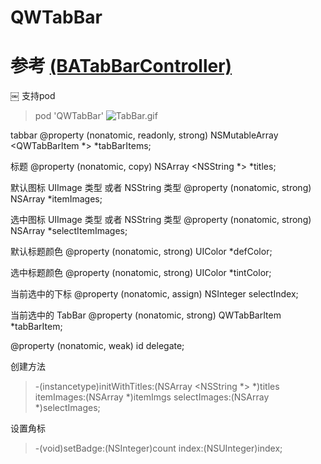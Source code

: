 
# QWTabBar
# 参考 [(BATabBarController)](https://github.com/antiguab/BATabBarController)
￼ 支持pod
> pod 'QWTabBar'
![TabBar.gif](https://upload-images.jianshu.io/upload_images/2342189-670c46912b066016.gif?imageMogr2/auto-orient/strip)


tabbar
@property (nonatomic, readonly, strong) NSMutableArray <QWTabBarItem *> *tabBarItems;

标题
@property (nonatomic, copy) NSArray <NSString *> *titles;

默认图标 UIImage 类型 或者 NSString 类型
@property (nonatomic, strong) NSArray *itemImages;

选中图标 UIImage 类型 或者 NSString 类型
@property (nonatomic, strong) NSArray *selectItemImages;

 默认标题颜色
@property (nonatomic, strong) UIColor *defColor;

 选中标题颜色
@property (nonatomic, strong) UIColor *tintColor;

当前选中的下标
@property (nonatomic, assign) NSInteger selectIndex;

当前选中的 TabBar
@property (nonatomic, strong) QWTabBarItem *tabBarItem;

@property (nonatomic, weak) id <QWTabBarDelegate>delegate;
 
  创建方法
 >  -(instancetype)initWithTitles:(NSArray <NSString *> *)titles itemImages:(NSArray *)itemImgs selectImages:(NSArray *)selectImages;
 
 设置角标
 > -(void)setBadge:(NSInteger)count index:(NSUInteger)index;

